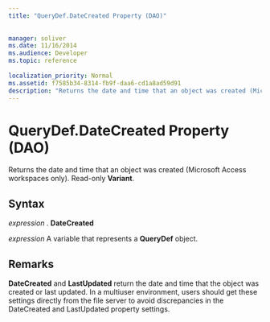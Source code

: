 ```yaml
---
title: "QueryDef.DateCreated Property (DAO)"
 
 
manager: soliver
ms.date: 11/16/2014
ms.audience: Developer
ms.topic: reference
  
localization_priority: Normal
ms.assetid: f7585b34-8314-fb9f-daa6-cd1a8ad59d91
description: "Returns the date and time that an object was created (Microsoft Access workspaces only). Read-only Variant ."
---
```


# QueryDef.DateCreated Property (DAO)

Returns the date and time that an object was created (Microsoft Access workspaces only). Read-only **Variant**. 
  
## Syntax

 *expression*  . **DateCreated**
  
 *expression*  A variable that represents a **QueryDef** object. 
  
## Remarks

 **DateCreated** and **LastUpdated** return the date and time that the object was created or last updated. In a multiuser environment, users should get these settings directly from the file server to avoid discrepancies in the DateCreated and LastUpdated property settings. 
  

